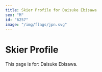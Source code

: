 ```yaml
---
title: Skier Profile for Daisuke Ebisawa
sex: "M"
id: "6257"
image: "/img/flags/jpn.svg" 
---
```


# Skier Profile

This page is for: Daisuke Ebisawa.
    